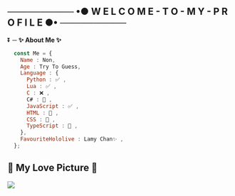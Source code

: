## ────────── •● W E L C O M E - T O - M Y - P R O F I L E ●• ──────────

⏬ ─ **✨ About Me ✨** 
```js
  const Me = {
    Name : Non,
    Age : Try To Guess,
    Language : {
      Python : ✅ ,
      Lua : ✅ ,
      C : ❌ ,
      C# : 📙 ,
      JavaScript : ✅ ,
      HTML : 📙 ,
      CSS : 📙 ,
      TypeScript : 📙 ,
    },
    FavouriteHololive : Lamy Chan✨ ,
  };
```

## 💖 My Love Picture 💖

![](https://cdn.discordapp.com/attachments/831877886680104971/905424865190899723/Konachan.com_-_323955_sample.jpg)
